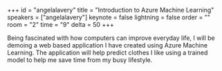﻿+++
id = "angelalavery"
title = "Introduction to Azure Machine Learning"
speakers = ["angelalavery"]
keynote = false
lightning = false
order = ""
room = "2"
time = "9"
delta = 50
+++

Being fascinated with how computers can improve everyday life, I will be demoing a web based application I have created using Azure Machine Learning. 
The application will help predict clothes I like using a trained model to help me save time from my busy lifestyle. 